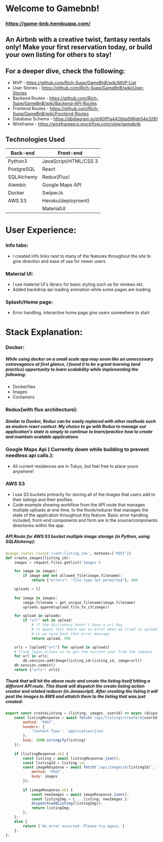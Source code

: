 # Welcome to Gamebnb!
### https://game-bnb.herokuapp.com/
## An Airbnb with a creative twist, fantasy rentals only! Make your first reservation today, or build your own listing for others to stay!

## For a deeper dive, check the following:
  * MVP - https://github.com/Rich-Supe/GameBnB/wiki/MVP-List
  * User Stories - https://github.com/Rich-Supe/GameBnB/wiki/User-Stories
  * Backend Routes - https://github.com/Rich-Supe/GameBnB/wiki/Backend-API-Routes
  * Frontend Routes - https://github.com/Rich-Supe/GameBnB/wiki/Frontend-Routes
  * Database Schema - https://dbdiagram.io/d/60ff1a4428da596eb54e3281
  * Wireframe - https://wireframepro.mockflow.com/view/gamebnb

 ## Technologies Used

| Back-end    | Front-end |
| ---      | ---       |
| Python3 | JavaScript/HTML/CSS 3  |
| PostgreSQL     | React |
| SQLAlchemy |   Redux(Flux)    |
| Alembic | Google Maps API |
| Docker | SwiperJs |
| AWS S3 |  Heroku(deployment)  |
||  MaterialUI  |

# User Experience:
### Info tabs:
* I created info links next to many of the features throughout the site to give direction and ease of use for newer users

### Material UI:
* I use material UI's library for basic styling such as for reviews etc.
* Added backdrop api loading animation while some pages are loading

### Splash/Home page:
* Error handling, interactive home page give users somewhere to start


# Stack Explanation:

### Docker: 
##### While using docker on a small scale app may seem like an unneccesary extravagance at first glance, I found it to be a great learning (and practice) opportunity to learn scalability while implementing the following:
* Dockerfiles
* Images
* Containers

### Redux(with flux architecture): 
##### Similar to Docker, Redux can be easily replaced with other methods such as modern react context. My choice to go with Redux to manage our application's state is simply to continue to learn/practice how to create and maintain scalable applications

### Google Maps Api ( Currently down while building to prevent needless api calls.):
* All current residences are in Tokyo, but feel free to place yours anywhere! 

### AWS S3
* I use S3 buckets primarily for storing all of the images that users add to their listings and their profiles.
* Code example showing workflow from the API route that manages multiple uploads at one time, to the thunk/reducer that manages the state of the application throughout this feature. Basic error handling included, front-end components and form are in the source/components directories within the app.

##### API Route for AWS S3 bucket multiple image storage (in Python, using SQLAlchemy):
```python
@image_routes.route('/<int:listing_id>', methods=['POST'])
def create_images(listing_id):
    images = request.files.getlist('images')

    for image in images:
        if image and not allowed_file(image.filename):
            return {"errors": "file type not permitted"}, 400

    uploads = []
    
    for image in images:
        image.filename = get_unique_filename(image.filename)
        uploads.append(upload_file_to_s3(image))

    for upload in uploads:
        if "url" not in upload:
            # if the dictionary doesn't have a url key
            # it means that there was an error when we tried to upload
            # so we send back that error message
            return upload, 400

    urls = [upload["url"] for upload in uploads]
    # flask_login allows us to get the current user from the request
    for url in urls:
        db.session.add(Image(listing_id=listing_id, image=url))
    db.session.commit()
    return {"urls": urls}
```
##### Thunk that will hit the above route and create the listing itself hitting a different API route. This thunk will dispatch the create listing action creator and related reducer (in Javascript). After creating the listing it will post the images to AWS and attatch them to the listing that was just created:
```javascript
export const createListing = (listing, images, userId) => async (dispatch) => {
    const listingResponse = await fetch(`/api/listings/create/${userId}`, {
        method: 'POST',
        headers: {
            'Content-Type': 'application/json'
        },
        body: JSON.stringify(listing)
    });
    
    if (listingResponse.ok) {
        const listing = await listingResponse.json();
        const listingId = listing.id;
        const imageResponse = await fetch(`/api/images/${listingId}`, {
            method: 'POST',
            body: images
        });
        
        if (imageResponse.ok) {
            const newImages = await imageResponse.json();
            const listingImg = { ...listing, newImages };
            dispatch(addListing(listingImg));
            return listingImg;
        };
    };
    else {
        return ['An error occurred. Please try again.']
    };
};
```
